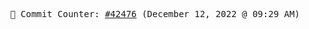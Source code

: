 <p align="center">
    <samp>
        📮 Commit Counter: <a href="https://github.com/Javascript-void0/Javascript-void0/commits/main">#42476</a> (December 12, 2022 @ 09:29 AM)
    </samp>
</p>